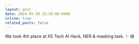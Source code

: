 ```yaml
---
layout: post
date: 2024-05-30 15:59:00-0400
inline: true
related_posts: false
---
```


We took 4th place at X5 Tech AI Hack, NER & masking task. :sparkles: :smile:
